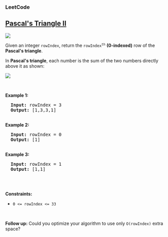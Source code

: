 <body>
  <h3>LeetCode</h3>
  <h2><a href="https://leetcode.com/problems/pascals-triangle-ii/">Pascal's Triangle II</a></h2>
  <img src="https://img.shields.io/badge/DIFFICULTY-EASY-green">
  <p>Given an integer <code>rowIndex</code>, return the <code>rowIndex<sup>th</sup></code> <strong>(0-indexed)</strong> row of the       <strong>Pascal's triangle</strong>.</p>
  <p>In <strong>Pascal's triangle</strong>, each number is the sum of the two numbers directly above it as shown:</p>
  <img src="https://upload.wikimedia.org/wikipedia/commons/0/0d/PascalTriangleAnimated2.gif">

  <p>&nbsp;</p>
  <p><strong class="example">Example 1:</strong></p>
  <pre>
  <strong>Input:</strong> rowIndex = 3
  <strong>Output:</strong> [1,3,3,1]
  </pre>

  <p><strong class="example">Example 2:</strong></p>
  <pre>
  <strong>Input:</strong> rowIndex = 0
  <strong>Output:</strong> [1]
  </pre>

  <p><strong class="example">Example 3:</strong></p>
  <pre>
  <strong>Input:</strong> rowIndex = 1
  <strong>Output:</strong> [1,1]
  </pre>
  
  <p>&nbsp;</p>
  <p><strong class="Constraints:">Constraints:</strong></p>
  <ul>
    <li><code>0 <= rowIndex <= 33</code></li>
  </ul>
  
  <p>&nbsp;</p>
  <p><strong>Follow up:</strong> Could you optimize your algorithm to use only <code>O(rowIndex)</code> extra space?</p>
  
</body>
